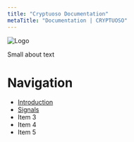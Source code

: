 ```yaml
---
title: "Cryptuoso Documentation"
metaTitle: "Documentation | CRYPTUOSO"
---
```


![Logo](./cryptuoso_logo.png)

Small about text

# Navigation

- [Introduction](https://docs.cryptuoso.com/introduction)
- [Signals](https://docs.cryptuoso.com/signals)
- Item 3
- Item 4
- Item 5
